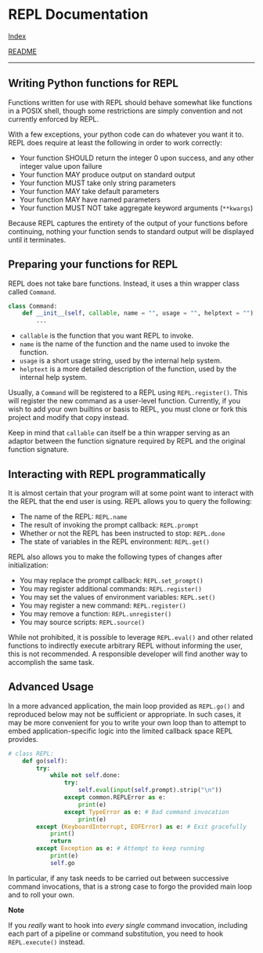 # REPL Documentation

[Index](index.md)

[README](../README.md)

-----------------------------

## Writing Python functions for REPL

Functions written for use with REPL should behave somewhat like functions in a
POSIX shell, though some restrictions are simply convention and not currently
enforced by REPL.

With a few exceptions, your python code can do whatever you want it to. REPL
does require at least the following in order to work correctly:

* Your function SHOULD return the integer 0 upon success, and any other
  integer value upon failure
* Your function MAY produce output on standard output
* Your function MUST take only string parameters
* Your function MAY take default parameters
* Your function MAY have named parameters
* Your function MUST NOT take aggregate keyword arguments (`**kwargs`)

Because REPL captures the entirety of the output of your functions before
continuing, nothing your function sends to standard output will be displayed
until it terminates.

## Preparing your functions for REPL

REPL does not take bare functions. Instead, it uses a thin wrapper class
called `Command`.

```python
class Command:
    def __init__(self, callable, name = "", usage = "", helptext = ""):
        ...
```

* `callable` is the function that you want REPL to invoke.
* `name` is the name of the function and the name used to invoke the function.
* `usage` is a short usage string, used by the internal help system.
* `helptext` is a more detailed description of the function, used by the
  internal help system.

Usually, a `Command` will be registered to a REPL using `REPL.register()`.
This will register the new command as a user-level function. Currently, if you
wish to add your own builtins or basis to REPL, you must clone or fork this
project and modify that copy instead.

Keep in mind that `callable` can itself be a thin wrapper serving as an
adaptor between the function signature required by REPL and the original
function signature.

## Interacting with REPL programmatically

It is almost certain that your program will at some point want to interact
with the REPL that the end user is using. REPL allows you to query the
following:

* The name of the REPL: `REPL.name`
* The result of invoking the prompt callback: `REPL.prompt`
* Whether or not the REPL has been instructed to stop: `REPL.done`
* The state of variables in the REPL environment: `REPL.get()`

REPL also allows you to make the following types of changes after
initialization:

* You may replace the prompt callback: `REPL.set_prompt()`
* You may register additional commands: `REPL.register()`
* You may set the values of environment variables: `REPL.set()`
* You may register a new command: `REPL.register()`
* You may remove a function: `REPL.unregister()`
* You may source scripts: `REPL.source()`

While not prohibited, it is possible to leverage `REPL.eval()` and other
related functions to indirectly execute arbitrary REPL without informing the
user, this is not recommended. A responsible developer will find another way
to accomplish the same task.

## Advanced Usage

In a more advanced application, the main loop provided as `REPL.go()` and
reproduced below may not be sufficient or appropriate. In such cases, it may
be more convenient for you to write your own loop than to attempt to embed
application-specific logic into the limited callback space REPL provides.

```python
# class REPL:
    def go(self):
        try:
            while not self.done:
                try:
                    self.eval(input(self.prompt).strip("\n"))
                except common.REPLError as e:
                    print(e)
                except TypeError as e: # Bad command invocation
                    print(e)
        except (KeyboardInterrupt, EOFError) as e: # Exit gracefully
            print()
            return
        except Exception as e: # Attempt to keep running
            print(e)
            self.go
```

In particular, if any task needs to be carried out between successive command
invocations, that is a strong case to forgo the provided main loop and to roll
your own.

**Note**

If you _really_ want to hook into _every single_ command invocation, including
each part of a pipeline or command substitution, you need to hook
`REPL.execute()` instead.

